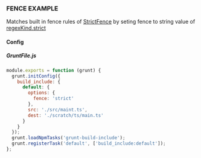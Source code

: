 ### FENCE EXAMPLE

Matches built in fence rules of [StrictFence](/grunt-build-include/classes/fences.strictfence.html)
by seting fence to string value of [regexKind.strict](/grunt-build-include/enums/enums.fencekind.html#strict)

#### Config

##### GruntFile.js

```js
module.exports = function (grunt) {
  grunt.initConfig({
    build_include: {
      default: {
        options: {
          fence: 'strict'
        },
        src: './src/maint.ts',
        dest: './scratch/ts/main.ts'
      }
    }
  });
  grunt.loadNpmTasks('grunt-build-include');
  grunt.registerTask('default', ['build_include:default']);
};
```